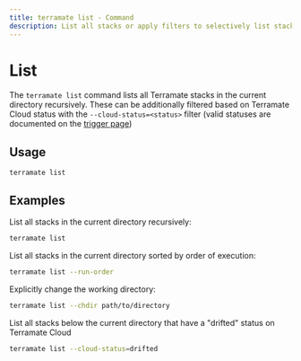 ```yaml
---
title: terramate list - Command
description: List all stacks or apply filters to selectively list stacks in the current repository by using the `terramate list` command.
---
```


# List

The `terramate list` command lists all Terramate stacks in the current directory recursively. These can be additionally filtered based on Terramate Cloud status with the `--cloud-status=<status>` filter (valid statuses are documented on the [trigger page](./trigger.md))

## Usage

`terramate list`

## Examples

List all stacks in the current directory recursively:

```bash
terramate list
```

List all stacks in the current directory sorted by order of execution:

```bash
terramate list --run-order
```

Explicitly change the working directory:

```bash
terramate list --chdir path/to/directory
```

List all stacks below the current directory that have a "drifted" status on Terramate Cloud

```bash
terramate list --cloud-status=drifted
```
